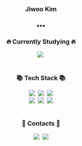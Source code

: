 <h3 align="center">Jiwoo Kim</h3>

<h3 align="center">•••</h3>

<h3 align="center">🔥 Currently Studying 🔥</h3>

<div align=center>
	<a><img src="https://img.shields.io/badge/Go-00ADD8?style=round-square&logo=Go&logoColor=white"/></a>&nbsp;
</div>

<br>

<h3 align="center">📚 Tech Stack 📚</h3>

<div align=center>
	<a><img src="https://img.shields.io/badge/Java-003796?style=round-square&logo=Java&logoColor=white"/></a>&nbsp;
	<a><img src="https://img.shields.io/badge/Spring%20Boot-6db33f?style=round-square&logo=Spring&logoColor=white"/></a>&nbsp;
	<a><img src="https://img.shields.io/badge/Spring%20Data%20JPA-6db33f?style=round-square&logo=Spring%20Boot&logoColor=white"/></a>
	<br>
	<a><img src="https://img.shields.io/badge/MySQL-4479a1?style=round-square&logo=MySQL&logoColor=white"/></a>&nbsp;
	<a><img src="https://img.shields.io/badge/AWS-232F3E?style=round-square&logo=Amazon-AWS&logoColor=white"/></a>&nbsp;
	<a><img src="https://img.shields.io/badge/Git-F05032?style=round-square&logo=Git&logoColor=white"/></a>
</div>

<br>

<h3 align="center">💎 Contacts 💎</h3>

<div align=center>
	<a href="mailto:jiwoo.kim.dev@gmail.com"><img src="https://img.shields.io/badge/Gmail-d14836?style=round-square&logo=Gmail&logoColor=white&link=mailto:jiwoo.kim.dev@gmail.com"/></a>&nbsp;
	<a href="https://velog.io/@jwkim"><img src="https://img.shields.io/badge/Tech%20Blog-11B48A?style=round-square&logo=Vimeo&logoColor=white&link=https://velog.io/@jwkim"/></a>	
</div>
